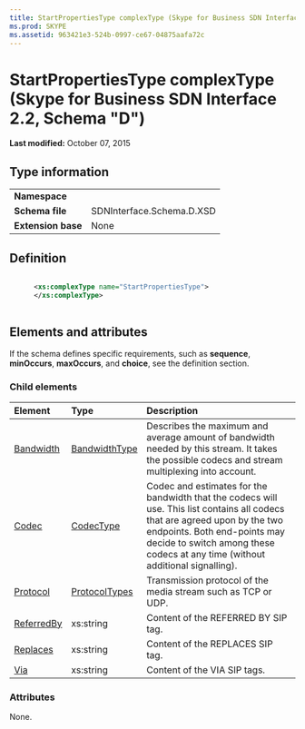 ```yaml
---
title: StartPropertiesType complexType (Skype for Business SDN Interface 2.2, Schema "D")
ms.prod: SKYPE
ms.assetid: 963421e3-524b-0997-ce67-04875aafa72c
---
```



# StartPropertiesType complexType (Skype for Business SDN Interface 2.2, Schema "D")

 **Last modified:** October 07, 2015
  
    
    


## Type information


|||
|:-----|:-----|
|**Namespace**||
|**Schema file**|SDNInterface.Schema.D.XSD |
|**Extension base**|None |
   

## Definition


```XML

      <xs:complexType name="StartPropertiesType">
      </xs:complexType>
      
```


## Elements and attributes

If the schema defines specific requirements, such as **sequence**, **minOccurs**, **maxOccurs**, and **choice**, see the definition section. 
  
    
    

### Child elements



|**Element**|**Type**|**Description**|
|:-----|:-----|:-----|
| [Bandwidth](bandwidth-element-startpropertiestype-complextype.md)| [BandwidthType](bandwidthtype-complextype.md)|Describes the maximum and average amount of bandwidth needed by this stream. It takes the possible codecs and stream multiplexing into account. |
| [Codec](codec-element-startpropertiestype-complextype.md)| [CodecType](codectype-complextype.md)|Codec and estimates for the bandwidth that the codecs will use. This list contains all codecs that are agreed upon by the two endpoints. Both end-points may decide to switch among these codecs at any time (without additional signalling). |
| [Protocol](protocol-element-startpropertiestype-complextype.md)| [ProtocolTypes](protocoltypes-simpletype.md)|Transmission protocol of the media stream such as TCP or UDP. |
| [ReferredBy](referredby-element.md)|xs:string |Content of the REFERRED BY SIP tag. |
| [Replaces](replaces-element.md)|xs:string |Content of the REPLACES SIP tag. |
| [Via](via-element.md)|xs:string |Content of the VIA SIP tags. |
   

### Attributes

None. 
  
    
    

